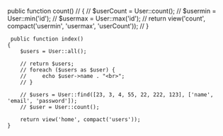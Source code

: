 public function count()
    // {
    //     $userCount = User::count();
    //     $usermin = User::min('id');
    //     $usermax = User::max('id');
    //     return view('count', compact('usermin', 'usermax', 'userCount'));
    // }


     public function index()
    {
        $users = User::all();

        // return $users;
        // foreach ($users as $user) {
        //     echo $user->name . "<br>";
        // }

        // $users = User::find([23, 3, 4, 55, 22, 222, 123], ['name', 'email', 'password']);
        // $user = User::count();

        return view('home', compact('users'));
    }

